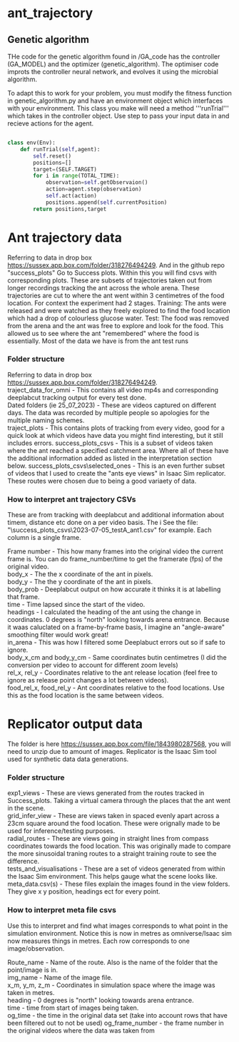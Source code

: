 # ant_trajectory

## Genetic algorithm
THe code for the genetic algorithm found in /GA_code has the controller (GA_MODEL) and the optimizer (genetic_algorithm). The optimiser code improts the controller neural network, and evolves it using the microbial algorithm. 

To adapt this to work for your problem, you must modify the fitness function in genetic_algorithm.py and have an environment object which interfaces with your environment. This class you make will need a method '''runTrial''' which takes in the controller object. Use step to pass your input data in and recieve actions for the agent. 

```python

class env(Env):
    def runTrial(self,agent):
        self.reset()
        positions=[]
        target=(SELF.TARGET)
        for i in range(TOTAL_TIME):
            observation=self.getObservaion()
            action=agent.step(observation)
            self.act(action)
            positions.append(self.currentPosition)
        return positions,target
```

# Ant trajectory data
Referring to data in drop box https://sussex.app.box.com/folder/318276494249. And in the github repo "success_plots"
Go to Success plots. Within this you will find csvs with corresponding plots. These are subsets of trajectories taken out from longer recordings tracking the ant across the whole arena. These trajectories are cut to where the ant went within 3 centimetres of the food location. For context the experiment had 2 stages. Training: The ants were released and were watched as they freely explored to find the food location which had a drop of colourless glucose water. Test: The food was removed from the arena and the ant was free to explore and look for the food. This allowed us to see where the ant "remembered" where the food is essentially. Most of the data we have is from the ant test runs

### Folder structure
Referring to data in drop box https://sussex.app.box.com/folder/318276494249.  
traject_data_for_omni - This contains all video mp4s and corresponding deeplabcut tracking output for every test done.  
Dated folders (ie 25_07_2023) - These are videos captured on different days. The data was recorded by multiple people so apologies for the multiple naming schemes.  
traject_plots - This contains plots of tracking from every video, good for a quick look at which videos have data you might find interesting, but it still includes errors.
success_plots_csvs - This is a subset of videos taken where the ant reached a specified catchment area. Where all of these have the additional information added as listed in the interpretation section below.
success_plots_csvs\selected_ones - This is an even further subset of videos that I used to create the "ants eye views" in Isaac Sim replicator. These routes were chosen due to being a good variaety of data.

### How to interpret ant trajectory CSVs
These are from tracking with deeplabcut and additional information about timem, distance etc done on a per video basis. The i See the file: "\success_plots_csvs\2023-07-05_testA_ant1.csv" for example. Each column is a single frame.  

Frame number - This how many frames into the original video the current frame is. You can do frame_number/time to get the framerate (fps) of the original video.  
body_x - The the x coordinate of the ant in pixels.  
body_y - The the y coordinate of the ant in pixels.  
body_prob - Deeplabcut output on how accurate it thinks it is at labelling that frame.  
time - Time lapsed since the start of the video.  
headings - I calculated the heading of the ant using the change in coordinates. 0 degrees is "north" looking towards arena entrance. Because it waas caluclated on a frame-by-frame basis, I imagine an "angle-aware" smoothing filter would work great!  
in_arena - This was how I filtered some Deeplabuct errors out so if safe to ignore.  
body_x_cm and body_y_cm - Same coordinates butin centimetres (I did the conversion per video to account for different zoom levels)  
rel_x, rel_y - Coordinates relative to the ant release location (feel free to ignore as release point changes a lot between videos).  
food_rel_x, food_rel_y - Ant coordinates relative to the food locations. Use this as the food location is the same between videos. 

# Replicator output data
The folder is here https://sussex.app.box.com/file/1843980287568, you will need to unzip due to amount of images.
Replicator is the Isaac Sim tool used for synthetic data data generations.

### Folder structure
exp1_views - These are views generated from the routes tracked in Success_plots. Taking a virtual camera through the places that the ant went in the scene.  
grid_infer_view - These are views taken in spaced evenly apart across a 23cm square around the food location. These were orignally made to be used for inference/testing purposes.  
radial_routes - These are views going in straight lines from compass coordinates towards the food location. This was originally made to compare the more sinusoidal traning routes to a straight training route to see the difference.  
tests_and_visualisations - These are a set of videos generated from within the Isaac Sim environment. This helps gauge what the scene looks like.  
meta_data.csv(s) - These files explain the images found in the view folders. They give x y position, headings ect for every point.   

### How to interpret meta file csvs
Use this to interpret and find what images corresponds to what point in the simulation environment. Notice this is now in metres as omniverse/Isaac sim now measures things in metres. Each row corresponds to one image/observation.  

Route_name - Name of the route. Also is the name of the folder that the point/image is in.  
img_name - Name of the image file.  
x_m, y_m, z_m - Coordinates in simulation space where the image was taken in metres.  
heading - 0 degrees is "north" looking towards arena entrance.  
time - time from start of images being taken.  
og_time - the time in the original data set (take into account rows that have been filtered out to not be used)
og_frame_number - the frame number in the original videos where the data was taken from








